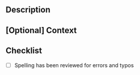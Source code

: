 ## Description
<!-- Add a description (the WHAT) of your changes in this section below this line-->


## [Optional] Context
<!-- Add any additional context (the WHY) for your changes in this section below this line -->


## Checklist
<!-- Do not change the below - these will render as checkboxes when you create your PR -->
- [ ] Spelling has been reviewed for errors and typos
